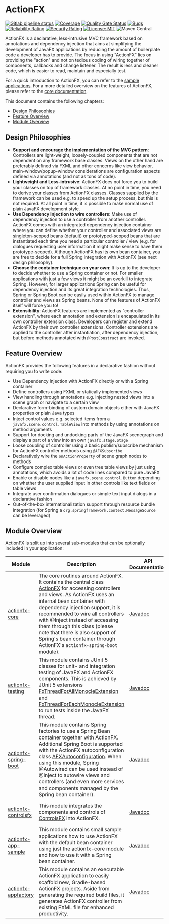 # ActionFX

[![Gitlab pipeline status](https://gitlab.com/martinkoster/actionfx/badges/master/pipeline.svg)](https://gitlab.com/martinkoster/actionfx/-/pipelines)
[![Coverage](https://sonarcloud.io/api/project_badges/measure?project=martinkoster_actionfx&metric=coverage)](https://sonarcloud.io/dashboard?id=martinkoster_actionfx)
[![Quality Gate Status](https://sonarcloud.io/api/project_badges/measure?project=martinkoster_actionfx&metric=alert_status)](https://sonarcloud.io/dashboard?id=martinkoster_actionfx)
[![Bugs](https://sonarcloud.io/api/project_badges/measure?project=martinkoster_actionfx&metric=bugs)](https://sonarcloud.io/dashboard?id=martinkoster_actionfx)
[![Reliability Rating](https://sonarcloud.io/api/project_badges/measure?project=martinkoster_actionfx&metric=reliability_rating)](https://sonarcloud.io/dashboard?id=martinkoster_actionfx)
[![Security Rating](https://sonarcloud.io/api/project_badges/measure?project=martinkoster_actionfx&metric=security_rating)](https://sonarcloud.io/dashboard?id=martinkoster_actionfx)
[![License: MIT](https://img.shields.io/badge/License-MIT-yellow.svg)](https://opensource.org/licenses/MIT)
![Maven Central](https://img.shields.io/maven-central/v/com.github.martinkoster/actionfx-core)

ActionFX is a declarative, less-intrusive MVC framework based on annotations and dependency injection that aims at simplifying the development of JavaFX applications by reducing the amount of boilerplate code a developer has to provide. The focus in using "ActionFX" lies on providing the "action" and not on tedious coding of wiring together of components, callbacks and change listener. The result is less and cleaner code, which is easier to read, maintain and especially test.

For a quick introduction to ActionFX, you can refer to the [sample applications](actionfx-app-sample/README.md). For a more detailed overview on the features of ActionFX, please refer to the [core documentation](actionfx-core/README.md).

This document contains the following chapters:

- [Design Philosophies](#design-philosophies)
- [Feature Overview](#feature-overview)
- [Module Overview](#module-overview)

## Design Philosophies
- **Support and encourage the implementation of the MVC pattern**: Controllers are light-weight, loosely-coupled components that are not dependent on any framework base classes. Views on the other hand are preferably defined via FXML and other concerns like view behavior, main-window/popup-window considerations are configuration aspects defined via annotations (and not as tons of code).
- **Lightweight and Less-intrusive**: ActionFX does not force you to build your classes on top of framework classes. At no point in time, you need to derive your classes from ActionFX classes. Classes supplied by the framework can be used e.g. to speed up the setup process, but this is not required. At all point in time, it is possible to make normal use of plain JavaFX development style.
- **Use Dependency Injection to wire controllers**: Make use of dependency injection to use a controller from another controller. ActionFX comes with an integrated dependency injection container where you can define whether your controller and associated views are singleton-scoped beans (default) or prototyped-scoped beans that are instantiated each time you need a particular controller / view (e.g. for dialogues requesting user information it might make sense to have them prototype-scoped). Although ActionFX has its own bean container, you are free to decide for a full Spring integration with ActionFX (see next design philosophy).
- **Choose the container technique on your own**: It is up to the developer to decide whether to use a Spring container or not. For smaller applications with just a few views it might be an overkill to integrate Spring. However, for larger applications Spring can be useful for dependency injection and its great integration technologies. Thus, Spring or Spring Boot can be easily used within ActionFX to manage controller and views as Spring beans. None of the features of ActionFX itself will force you to!
- **Extensibility**: ActionFX features are implemented as "controller extension", where each annotation and extension is encapsulated in its own controller extension class. Developers can register and extend ActionFX by their own controller extensions. Controller extensions are applied to the controller after instantiation, after dependency injection, but before methods annotated with `@PostConstruct` are invoked. 

## Feature Overview

ActionFX provides the following features in a declarative fashion without requiring you to write code: 
- Use Dependency Injection with ActionFX directly or with a Spring container
- Define controllers using FXML or statically implemented views
- View handling through annotations e.g. injecting nested views into a scene graph or navigate to a certain view
- Declarative form-binding of custom domain objects either with JavaFX properties or plain Java types
- Inject control values e.g. selected items from a `javafx.scene.control.TableView` into methods by using annotations on method arguments
- Support for docking and undocking parts of the JavaFX scenegraph and display a part of a view into an own `javafx.stage.Stage`
- Loose coupling of controller using a  basic publish/subscribe mechanism for ActionFX controller methods using `@AFXSubscribe`
- Declaratively wire the `onActionProperty` of scene graph nodes to methods 
- Configure complex table views or even tree table views by just using annotations, which avoids a lot of code lines compared to pure JavaFX
- Enable or disable nodes like a `javafx.scene.control.Button` depending on whether the user supplied input in other controls like text fields or table views
- Integrate user confirmation dialogues or simple text input dialogs in a declarative fashion 
- Out-of-the-box internationalization support through resource bundle integration (for Spring a `org.springframework.context.MessageSource` can be leveraged)

## Module Overview

ActionFX is split up into several sub-modules that can be optionally included in your application:

Module | Description | API Documentation | Dependency 
------ | ----------- | ----------------- | ----------
[actionfx-core](actionfx-core/README.md) | The core routines around ActionFX. It contains the central class [ActionFX](actionfx-core/src/main/java/com/github/actionfx/core/ActionFX.java) for accessing controllers and views. As ActionFX uses an internal bean container with dependency injection support, it is recommended to wire all controllers with @Inject instead of accessing them through this class (please note that there is also support of Spring's bean container through ActionFX's `actionfx-spring-boot` module). | [Javadoc](https://martinkoster.github.io/actionfx/1.5.0/actionfx-core/index.html) | `implementation group: "com.github.martinkoster", name: "actionfx-core", version: "1.5.0"`
[actionfx-testing](actionfx-testing/README.md) | This module contains JUnit 5 classes for unit- and integration testing of JavaFX and ActionFX components. This is achieved by JUnit 5 extensions [FxThreadForAllMonocleExtension](actionfx-testing/src/main/java/com/github/actionfx/testing/junit5/FxThreadForAllMonocleExtension.java) and [FxThreadForEachMonocleExtension](actionfx-testing/src/main/java/com/github/actionfx/testing/junit5/FxThreadForEachMonocleExtension.java) to run tests inside the JavaFX thread. | [Javadoc](https://martinkoster.github.io/actionfx/1.5.0/actionfx-testing/index.html) | `implementation group: "com.github.martinkoster", name: "actionfx-testing", version: "1.5.0"`
[actionfx-spring-boot](actionfx-spring-boot/README.md) | This module contains Spring factories to use a Spring Bean container together with ActionFX. Additional Spring Boot is supported with the ActionFX autoconfiguration class [AFXAutoconfiguration](actionfx-spring-boot/src/main/java/com/github/actionfx/spring/autoconfigure/AFXAutoconfiguration.java). When using this module, Spring @Autowired can be used instead of @Inject to autowire views and controllers (and even more services and components managed by the Spring bean container). | [Javadoc](https://martinkoster.github.io/actionfx/1.5.0/actionfx-spring-boot/index.html) | `implementation group: "com.github.martinkoster", name: "actionfx-spring-boot", version: "1.5.0"`
[actionfx-controlsfx](actionfx-controlsfx/README.md) | This module integrates the components and controls of [ControlsFX](https://github.com/controlsfx/controlsfx) into ActionFX. | [Javadoc](https://martinkoster.github.io/actionfx/1.5.0/actionfx-controlsfx/index.html) | `implementation group: "com.github.martinkoster", name: "actionfx-controlsfx", version: "1.5.0"`
[actionfx-app-sample](actionfx-app-sample/README.md) | This module contains small sample applications how to use ActionFX with the default bean container using just the actionfx-core module and how to use it with a Spring bean container. | [Javadoc](https://martinkoster.github.io/actionfx/1.5.0/actionfx-app-sample/index.html) | -
[actionfx-appfactory](actionfx-appfactory/README.md) | This module contains an executable ActionFX application to easily scaffold new, Gradle-based ActionFX projects. Aside from generating the required build files, it generates ActionFX controller from existing FXML file for enhanced productivity. | [Javadoc](https://martinkoster.github.io/actionfx/1.5.0/actionfx-appfactory/index.html) | -
